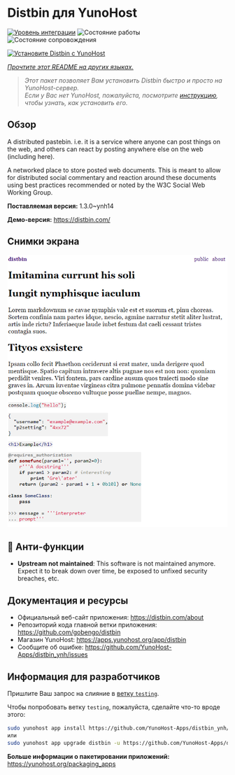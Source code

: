 <!--
Важно: этот README был автоматически сгенерирован <https://github.com/YunoHost/apps/tree/master/tools/readme_generator>
Он НЕ ДОЛЖЕН редактироваться вручную.
-->

# Distbin для YunoHost

[![Уровень интеграции](https://dash.yunohost.org/integration/distbin.svg)](https://ci-apps.yunohost.org/ci/apps/distbin/) ![Состояние работы](https://ci-apps.yunohost.org/ci/badges/distbin.status.svg) ![Состояние сопровождения](https://ci-apps.yunohost.org/ci/badges/distbin.maintain.svg)

[![Установите Distbin с YunoHost](https://install-app.yunohost.org/install-with-yunohost.svg)](https://install-app.yunohost.org/?app=distbin)

*[Прочтите этот README на других языках.](./ALL_README.md)*

> *Этот пакет позволяет Вам установить Distbin быстро и просто на YunoHost-сервер.*  
> *Если у Вас нет YunoHost, пожалуйста, посмотрите [инструкцию](https://yunohost.org/install), чтобы узнать, как установить его.*

## Обзор

A distributed pastebin. i.e. it is a service where anyone can post things on the web, and others can react by posting anywhere else on the web (including here).

A networked place to store posted web documents. This is meant to allow for distributed social commentary and reaction around these documents using best practices recommended or noted by the W3C Social Web Working Group.


**Поставляемая версия:** 1.3.0~ynh14

**Демо-версия:** <https://distbin.com/>

## Снимки экрана

![Снимок экрана Distbin](./doc/screenshots/screenshot.PNG)

## :red_circle: Анти-функции

- **Upstream not maintained**: This software is not maintained anymore. Expect it to break down over time, be exposed to unfixed security breaches, etc.

## Документация и ресурсы

- Официальный веб-сайт приложения: <https://distbin.com/about>
- Репозиторий кода главной ветки приложения: <https://github.com/gobengo/distbin>
- Магазин YunoHost: <https://apps.yunohost.org/app/distbin>
- Сообщите об ошибке: <https://github.com/YunoHost-Apps/distbin_ynh/issues>

## Информация для разработчиков

Пришлите Ваш запрос на слияние в [ветку `testing`](https://github.com/YunoHost-Apps/distbin_ynh/tree/testing).

Чтобы попробовать ветку `testing`, пожалуйста, сделайте что-то вроде этого:

```bash
sudo yunohost app install https://github.com/YunoHost-Apps/distbin_ynh/tree/testing --debug
или
sudo yunohost app upgrade distbin -u https://github.com/YunoHost-Apps/distbin_ynh/tree/testing --debug
```

**Больше информации о пакетировании приложений:** <https://yunohost.org/packaging_apps>
